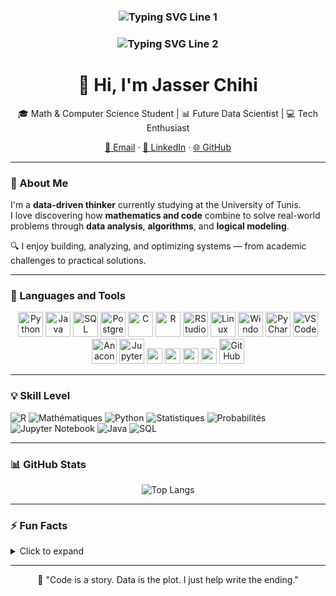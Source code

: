 <h3 align="center">
  <img src="https://readme-typing-svg.herokuapp.com?font=Fira+Code&size=22&duration=4500&color=00BFFF&center=true&vCenter=true&width=900&height=50&lines=Aspiring+Data+Scientist+%7C+Python%2C+SQL%2C+R%2C+ML+%26+Statistical+Analysis" alt="Typing SVG Line 1" />
</h3>

<h3 align="center">
  <img src="https://readme-typing-svg.herokuapp.com?font=Fira+Code&size=22&duration=4500&color=00BFFF&center=true&vCenter=true&width=900&height=50&lines=Mathematical+Modeling+%7C+Mathematics+%26+CS+Student" alt="Typing SVG Line 2" />
</h3>

<h1 align="center">👋 Hi, I'm Jasser Chihi</h1>

<p align="center">
🎓 Math & Computer Science Student | 📊 Future Data Scientist | 💻 Tech Enthusiast  
</p>

<p align="center">
  <a href="mailto:jasser.chihi@etudiant-fst.utm.tn">📧 Email</a> · 
  <a href="https://www.linkedin.com/in/jasser-chihi/">💼 LinkedIn</a> · 
  <a href="https://github.com/JasserChihi">🌐 GitHub</a>
</p>

---

### 🚀 About Me

I'm a **data-driven thinker** currently studying at the University of Tunis.  
I love discovering how **mathematics and code** combine to solve real-world problems through **data analysis**, **algorithms**, and **logical modeling**.

🔍 I enjoy building, analyzing, and optimizing systems — from academic challenges to practical solutions.

---

### 🧰 Languages and Tools

<p align="center">
  <img src="https://cdn.jsdelivr.net/gh/devicons/devicon/icons/python/python-original.svg" height="40" alt="Python"/>
  <img src="https://cdn.jsdelivr.net/gh/devicons/devicon/icons/java/java-original.svg" height="40" alt="Java"/>
  <img src="https://cdn.jsdelivr.net/gh/devicons/devicon/icons/mysql/mysql-original.svg" height="40" alt="SQL"/>
  <img src="https://cdn.jsdelivr.net/gh/devicons/devicon/icons/postgresql/postgresql-original.svg" height="40" alt="PostgreSQL"/>
  <img src="https://cdn.jsdelivr.net/gh/devicons/devicon/icons/c/c-original.svg" height="40" alt="C"/>
  <img src="https://cdn.jsdelivr.net/gh/devicons/devicon/icons/r/r-original.svg" height="40" alt="R"/>
  <img src="https://cdn.jsdelivr.net/gh/devicons/devicon/icons/rstudio/rstudio-original.svg" height="40" alt="RStudio"/>
  <img src="https://cdn.jsdelivr.net/gh/devicons/devicon/icons/linux/linux-original.svg" height="40" alt="Linux"/>
  <img src="https://cdn.jsdelivr.net/gh/devicons/devicon/icons/windows8/windows8-original.svg" height="40" alt="Windows"/>
  <img src="https://cdn.jsdelivr.net/gh/devicons/devicon/icons/pycharm/pycharm-original.svg" height="40" alt="PyCharm"/>
  <img src="https://cdn.jsdelivr.net/gh/devicons/devicon/icons/vscode/vscode-original.svg" height="40" alt="VSCode"/>
  <img src="https://cdn.jsdelivr.net/gh/devicons/devicon/icons/anaconda/anaconda-original.svg" height="40" alt="Anaconda"/>
  <img src="https://cdn.jsdelivr.net/gh/devicons/devicon/icons/jupyter/jupyter-original.svg" height="40" alt="Jupyter"/>
  <img src="https://img.shields.io/badge/Microsoft%20Excel-217346?style=for-the-badge&logo=microsoft-excel&logoColor=white" height="25"/>
  <img src="https://img.shields.io/badge/Microsoft%20Word-2B579A?style=for-the-badge&logo=microsoft-word&logoColor=white" height="25"/>
  <img src="https://img.shields.io/badge/Microsoft%20PowerPoint-B7472A?style=for-the-badge&logo=microsoft-powerpoint&logoColor=white" height="25"/>
  <img src="https://img.shields.io/badge/Canva-00C4CC?style=for-the-badge&logo=Canva&logoColor=white" height="25"/>
  <img src="https://cdn.jsdelivr.net/gh/devicons/devicon/icons/github/github-original.svg" height="40" alt="GitHub"/>
</p>

---

### 💡 Skill Level

![R](https://img.shields.io/badge/R-Expert-ff0000?logo=r)
![Mathématiques](https://img.shields.io/badge/Mathématiques-Expert-ff0000)
![Python](https://img.shields.io/badge/Python-Avancé-ffa500?logo=python&logoColor=white)
![Statistiques](https://img.shields.io/badge/Statistiques-Avancé-ffa500)
![Probabilités](https://img.shields.io/badge/Probabilités-Avancé-ffa500)
![Jupyter Notebook](https://img.shields.io/badge/Jupyter_Notebook-Avancé-ffa500?logo=jupyter&logoColor=white)
![Java](https://img.shields.io/badge/Java-Intermédiaire-228B22?logo=java&logoColor=white)
![SQL](https://img.shields.io/badge/SQL-Intermédiaire-228B22?logo=mysql)


---

### 📊 GitHub Stats

<p align="center">
  <img src="https://github-readme-stats.vercel.app/api/top-langs/?username=JasserChihi&layout=compact&langs_count=10&theme=tokyonight" alt="Top Langs" />
</p>

---

### ⚡ Fun Facts

<details>
<summary>Click to expand</summary>

- 🎨 I enjoy creating visual designs with **Canva** and **Figma**  
- ⚽ Football fan, 🎮 strategy game enthusiast, 🤖 AI puzzle solver  
- 🌍 I speak Arabic (native), French, and English

</details>

---

<p align="center">
🧭 "Code is a story. Data is the plot. I just help write the ending."
</p>
